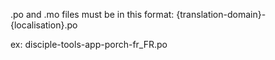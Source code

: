 .po and .mo files must be in this format:
{translation-domain}-{localisation}.po

ex:
disciple-tools-app-porch-fr_FR.po

